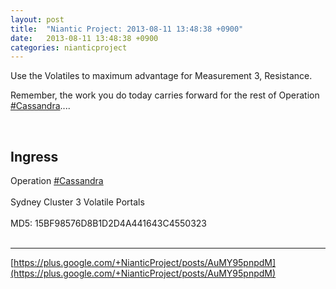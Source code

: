 ```yaml
---
layout: post
title:  "Niantic Project: 2013-08-11 13:48:38 +0900"
date:   2013-08-11 13:48:38 +0900
categories: nianticproject
---
```

Use the Volatiles to maximum advantage for Measurement 3, Resistance.

Remember, the work you do today carries forward for the rest of Operation [#Cassandra](https://plus.google.com/s/%23Cassandra "")....<div class="shared"><br /><h2>Ingress</h2>Operation <a rel="nofollow" class="ot-hashtag" href="https://plus.google.com/s/%23Cassandra">#Cassandra</a> <br /><br />Sydney Cluster 3 Volatile Portals<br /><br />MD5: 15BF98576D8B1D2D4A441643C4550323<br /><br /></div>
- - -
[https://plus.google.com/+NianticProject/posts/AuMY95pnpdM](https://plus.google.com/+NianticProject/posts/AuMY95pnpdM)
